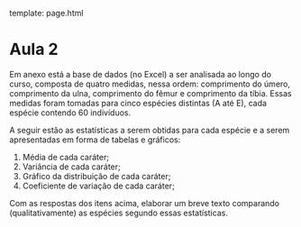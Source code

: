 template: page.html

# Aula 2

Em anexo está a base de dados (no Excel) a ser analisada ao
longo do curso, composta de quatro medidas, nessa ordem:
comprimento do úmero, comprimento da ulna, comprimento do
fêmur e comprimento da tíbia. Essas medidas foram tomadas
para cinco espécies distintas (A até E), cada espécie contendo
60 indivíduos.

A seguir estão as estatísticas a serem obtidas para cada espécie e a serem apresentadas em forma de tabelas e gráficos:

 1. Média de cada caráter;
 2. Variância de cada caráter;
 3. Gráfico da distribuição de cada caráter;
 4. Coeficiente de variação de cada caráter;

Com as respostas dos itens acima, elaborar um breve texto comparando (qualitativamente) as espécies segundo essas estatísticas.
